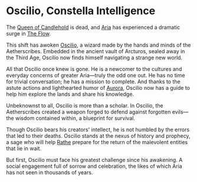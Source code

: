 # Oscilio, Constella Intelligence

The [Queen of Candlehold](../../regions/rathe/aria/the-land-of-legends.md) is dead, and [Aria](../../regions/rathe/aria/aria.md) has experienced a dramatic surge in [The Flow](../../regions/rathe/aria/a-true-sanctuary.md#the-flow).

This shift has awoken [Oscilio](../../heroes-of-rathe/oscilio-about.md), a wizard made by the hands and minds of the Aetherscribes. Embedded in the ancient vault of Arcturos, sealed away in the Third Age, Oscilio now finds himself navigating a strange new world.

All that Oscilio once knew is gone. He is a newcomer to the cultures and everyday concerns of greater Aria—truly the odd one out. He has no time for trivial conversation; he has a mission to complete. And thanks to the astute actions and lighthearted humor of [Aurora](../../heroes-of-rathe/aurora-about.md), Oscilio now has a guide to help him explore the lands and share his knowledge.

Unbeknownst to all, Oscilio is more than a scholar. In Oscilio, the Aetherscribes created a weapon forged to defend against forgotten evils—the wisdom contained within, a blueprint for survival.

Though Oscilio bears his creators' intellect, he is not humbled by the errors that led to their deaths. Oscilio stands at the nexus of history and prophecy, a sage who will help [Rathe](../../regions/rathe/rathe.md) prepare for the return of the malevolent entities that lie in wait.

But first, Oscilio must face his greatest challenge since his awakening. A social engagement full of sorrow and celebration, the likes of which Aria has not seen in thousands of years.
